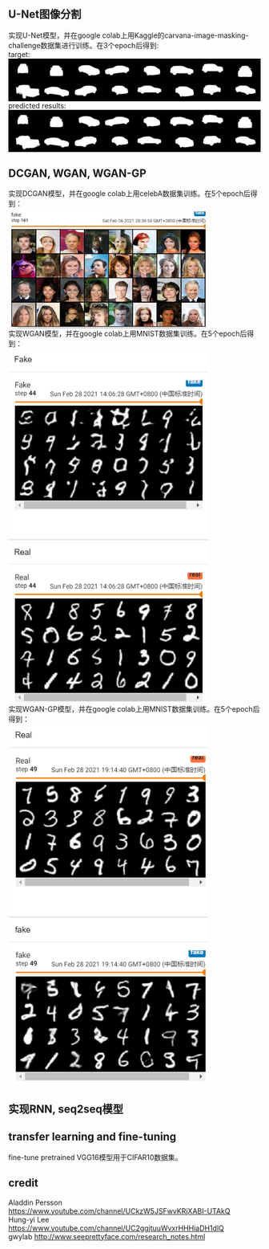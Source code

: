 ## U-Net图像分割  
实现U-Net模型，并在google colab上用Kaggle的carvana-image-masking-challenge数据集进行训练。在3个epoch后得到:  
target:  
<img src="U-NET/results/0.png" width = "800"  alt="图片名称" align=center />    
predicted results:  
<img src="U-NET/results/pred_0.png" width = "800"  alt="图片名称" align=center />  

## DCGAN, WGAN, WGAN-GP 
实现DCGAN模型，并在google colab上用celebA数据集训练。在5个epoch后得到：  
<img src="DCGAN/DCGAN_fakeImage.JPG" width = "400" alt="图片名称" align=center />  
实现WGAN模型，并在google colab上用MNIST数据集训练。在5个epoch后得到：  
<img src="WGAN/WGAN_results.PNG" width = "400" alt="图片名称" align=center />  
实现WGAN-GP模型，并在google colab上用MNIST数据集训练。在5个epoch后得到：  
<img src="WGAN-GP/WGAN-GP_fake.PNG" width = "400" alt="图片名称" align=center />  

## 实现RNN, seq2seq模型  
## transfer learning and fine-tuning  
fine-tune pretrained VGG16模型用于CIFAR10数据集。  
## credit  
Aladdin Persson https://www.youtube.com/channel/UCkzW5JSFwvKRjXABI-UTAkQ  
Hung-yi Lee https://www.youtube.com/channel/UC2ggjtuuWvxrHHHiaDH1dlQ  
gwylab http://www.seeprettyface.com/research_notes.html

